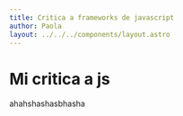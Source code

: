 ```yaml
---
title: Critica a frameworks de javascript
author: Paola
layout: ../../../components/layout.astro
---
```


# Mi critica a js
ahahshashasbhasha